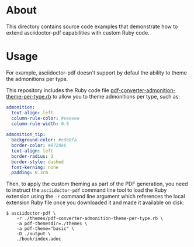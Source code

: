 # About

This directory contains source code examples that demonstrate how to
extend asciidoctor-pdf capabilities with custom Ruby code.

# Usage

For example, asciidoctor-pdf doesn't support by defaul the ability to
theme the admonitions per type.

This repository includes the Ruby code file [pdf-converter-admonition-theme-per-type.rb](./pdf-converter-admonition-theme-per-type.rb)
to allow you to theme admonitions per type, such as:

```yaml
admonition:
  text-align: left
  column-rule-color: #eeeeee
  column-rule-width: 0.5
  
admonition_tip:
  background-color: #ede8fa
  border-color: #872de6
  text-align: left
  border-radius: 3
  border-style: dashed
  font-kerning: none
  padding: 0.3cm
```

Then, to apply the custom theming as part of the PDF generation,
you need to instruct the `asciidoctor-pdf` command line tool to load
the Ruby extension using the `-r` command line argument which 
references the local extension Ruby file once you downloaded it
and made it available on disk:

```
$ asciidoctor-pdf \
    -r ./themes/pdf-converter-admonition-theme-per-type.rb \
    -a pdf-themesdir=./themes \
    -a pdf-theme="basic" \
    -D ./output \
    ./book/index.adoc
```

